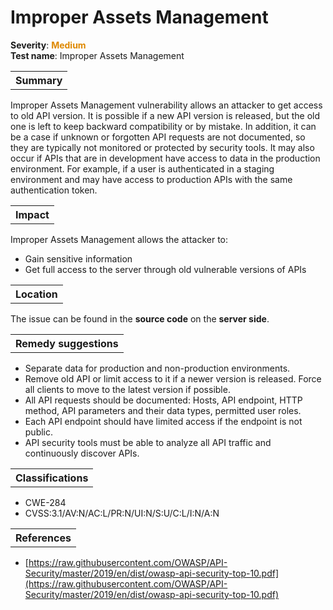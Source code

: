 # Improper Assets Management

<b>Severity</b>: <b><font color="#DE8800">Medium</font></b><br>
<b>Test name</b>: Improper Assets Management

<table id="simple-table">
    <tr>
        <th><strong>Summary</strong></th>
    </tr>
</table>

Improper Assets Management vulnerability allows an attacker to get access to old API version. It is possible if a new API version is released, but the old one is left to keep backward compatibility or by mistake. In addition, it can be a case if unknown or forgotten API requests are not documented, so they are typically not monitored or protected by security tools. 
It may also occur if APIs that are in development have access to data in the production environment. For example, if a user is authenticated in a staging environment and may have access to production APIs with the same authentication token.

<table id="simple-table">
    <tr>
        <th><strong>Impact</strong></th>
    </tr>
</table>

Improper Assets Management allows the attacker to:
* Gain sensitive information
* Get full access to the server through old vulnerable versions of APIs


<table id="simple-table">
    <tr>
        <th><strong>Location</strong></th>
    </tr>
</table>

The issue can be found in the **source code** on the **server side**.

<table id="simple-table">
    <tr>
        <th><strong>Remedy suggestions</strong></th>
    </tr>
</table>

* Separate data for production and non-production environments.
* Remove old API or limit access to it if a newer version is released. Force all clients to move to the latest version if possible.
* All API requests should be documented: Hosts, API endpoint, HTTP method, API parameters and their data types, permitted user roles.
* Each API endpoint should have limited access if the endpoint is not public.
* API security tools must be able to analyze all API traffic and continuously discover APIs.


<table id="simple-table">
    <tr>
        <th><strong>Classifications</strong></th>
    </tr>
</table>

* CWE-284
* CVSS:3.1/AV:N/AC:L/PR:N/UI:N/S:U/C:L/I:N/A:N

<table id="simple-table">
    <tr>
        <th><strong>References</strong></th>
    </tr>
</table>

* [https://raw.githubusercontent.com/OWASP/API-Security/master/2019/en/dist/owasp-api-security-top-10.pdf](https://raw.githubusercontent.com/OWASP/API-Security/master/2019/en/dist/owasp-api-security-top-10.pdf)


